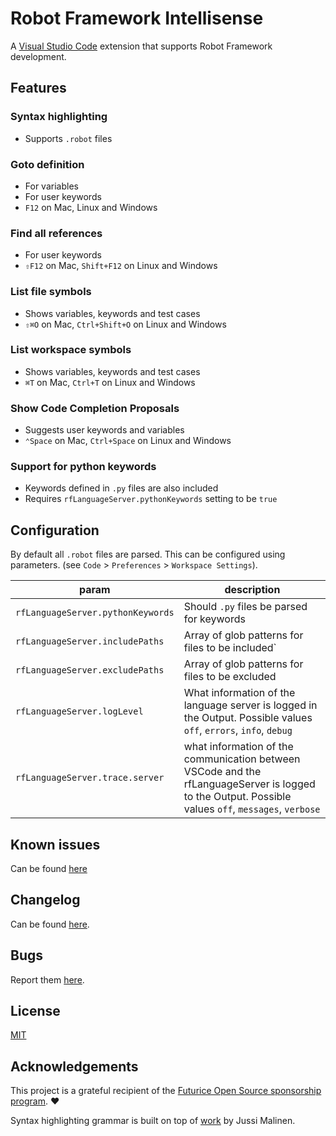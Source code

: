 # Robot Framework Intellisense

A [Visual Studio Code](https://code.visualstudio.com/) extension that supports Robot Framework development.

## Features

### Syntax highlighting
* Supports `.robot` files

### Goto definition
* For variables
* For user keywords
* `F12` on Mac, Linux and Windows

### Find all references
* For user keywords
* `⇧F12` on Mac, `Shift+F12` on Linux and Windows

### List file symbols
* Shows variables, keywords and test cases
* `⇧⌘O` on Mac, `Ctrl+Shift+O` on Linux and Windows

### List workspace symbols
* Shows variables, keywords and test cases
* `⌘T` on Mac, `Ctrl+T` on Linux and Windows

### Show Code Completion Proposals
* Suggests user keywords and variables
* `⌃Space` on Mac, `Ctrl+Space` on Linux and Windows

### Support for python keywords
* Keywords defined in `.py` files are also included
* Requires `rfLanguageServer.pythonKeywords` setting to be `true`

## Configuration

By default all `.robot` files are parsed. This can be configured using parameters. (see `Code` > `Preferences` > `Workspace Settings`).

|param                            | description              |
|---------------------------------|--------------------------|
| `rfLanguageServer.pythonKeywords` | Should `.py` files be parsed for keywords |
| `rfLanguageServer.includePaths` | Array of glob patterns for files to be included`|
| `rfLanguageServer.excludePaths` | Array of glob patterns for files to be excluded|
| `rfLanguageServer.logLevel` | What information of the language server is logged in the Output. Possible values `off`, `errors`, `info`, `debug`|
| `rfLanguageServer.trace.server` | what information of the communication between VSCode and the rfLanguageServer is logged to the Output. Possible values `off`, `messages`, `verbose`|


## Known issues

Can be found [here](https://github.com/tomi/vscode-rf-language-server/blob/master/client/KNOWNISSUES.md)

## Changelog

Can be found [here](https://github.com/tomi/vscode-rf-language-server/blob/master/client/CHANGELOG.md).

## Bugs

Report them [here](https://github.com/tomi/vscode-rf-language-server/issues).


## License

[MIT](https://github.com/tomi/vscode-rf-language-server/blob/master/LICENSE)


## Acknowledgements

This project is a grateful recipient of the [Futurice Open Source sponsorship program](https://spiceprogram.org). ♥

Syntax highlighting grammar is built on top of [work](https://bitbucket.org/jussimalinen/robot.tmbundle/wiki/Home) by Jussi Malinen.
